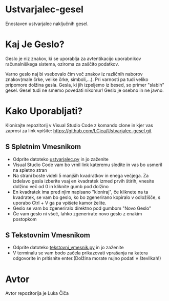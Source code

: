 # Ustvarjalec-gesel
Enostaven ustvarjalec naključnih gesel.
# Kaj Je Geslo?
Geslo je niz znakov, ki se uporablja za avtentikacijo uporabnikov računalniškega sistema, oziroma za zaščito podatkov.

Varno geslo naj bi vsebovalo čim več znakov iz različnih naborov znakov(male črke, velike črke, simboli,...). Pri varnosti pa tudi veliko pripomore dolžina gesla. Gesla, ki jih izpeljemo iz besed, so primer "slabih" gesel. Gesel tudi ne smemo povedati nikomur! Geslo je osebno in ne javno.

# Kako Uporabljati?
Klonirajte repozitorij v Visual Studio Code z komando clone in kjer vas zaprosi za link vpišite: https://github.com/LCica/Ustvarjalec-gesel.git
## S Spletnim Vmesnikom
* Odprite datoteko [ustvarjalec.py](ustvarjalec.py) in jo zaženite 
* Visual Studio Code vam bo vrnil link kateremu sledite in vas bo usmeril na spletno stran
* Na strani boste videli 5 manjših kvadratkov in enega večjega. Za izdelavo gesla izberite vsaj en kvadratek izmed prvih štirih, vnesite dolžino več od 0 in kliknite gumb pod dolžino
* En kvadratek ima pred njim napisano "kloniraj", če kliknete na ta kvadratek, se vam bo geslo, ko bo zgenerirano kopiralo v odložišče, s uporabo Ctrl + V ga pa vpišete kamor želite.
* Geslo se vam bo zgeneriralo direktno pod gumbom "Novo Geslo"
* Če vam geslo ni všeč, lahko zgenerirate novo geslo z enakim postopkom
## S Tekstovnim Vmesnikom 
* Odprite datoteko [tekstovni_vmesnik.py](tekstovni_vmesnik.py) in jo zaženite
* V terminalu se vam bodo začela prikazovati vprašanja na katera odgovorite in pritisnite enter.(Dolžina morate nujno podati v številkah!)


# Avtor
Avtor repozitorija je Luka Čiča